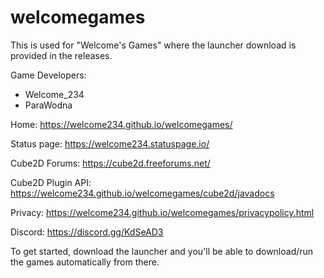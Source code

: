 # welcomegames
This is used for "Welcome's Games" where the launcher download is provided in the releases.

Game Developers:
- Welcome_234 
- ParaWodna 

Home:
https://welcome234.github.io/welcomegames/

Status page:
https://welcome234.statuspage.io/

Cube2D Forums:
https://cube2d.freeforums.net/

Cube2D Plugin API:
https://welcome234.github.io/welcomegames/cube2d/javadocs

Privacy:
https://welcome234.github.io/welcomegames/privacypolicy.html

Discord:
https://discord.gg/KdSeAD3

To get started, download the launcher and you'll be able to download/run the games automatically from there.
